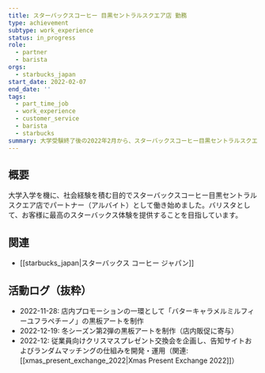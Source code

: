 ```yaml
---
title: スターバックスコーヒー 目黒セントラルスクエア店 勤務
type: achievement
subtype: work_experience
status: in_progress
role:
  - partner
  - barista
orgs:
  - starbucks_japan
start_date: 2022-02-07
end_date: ''
tags:
  - part_time_job
  - work_experience
  - customer_service
  - barista
  - starbucks
summary: 大学受験終了後の2022年2月から、スターバックスコーヒー目黒セントラルスクエア店でパートナーとして勤務。接客、レジ対応、ドリンク作成などを通じ、チームワークやホスピタリティの重要性を学んでいる。
---
```


## 概要
大学入学を機に、社会経験を積む目的でスターバックスコーヒー目黒セントラルスクエア店でパートナー（アルバイト）として働き始めました。バリスタとして、お客様に最高のスターバックス体験を提供することを目指しています。

## 関連
- [[starbucks_japan|スターバックス コーヒー ジャパン]]

## 活動ログ（抜粋）
- 2022-11-28: 店内プロモーションの一環として「バターキャラメルミルフィーユフラペチーノ」の黒板アートを制作
- 2022-12-19: 冬シーズン第2弾の黒板アートを制作（店内販促に寄与）
- 2022-12: 従業員向けクリスマスプレゼント交換会を企画し、告知サイトおよびランダムマッチングの仕組みを開発・運用（関連: [[xmas_present_exchange_2022|Xmas Present Exchange 2022]]）

